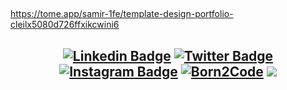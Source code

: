 ## <h2 align="center">

  https://tome.app/samir-1fe/template-design-portfolio-cleilx5080d726ffxikcwini6

## <h2 align="center"> [![Linkedin Badge](https://img.shields.io/badge/-LinkedIn-0e76a8?style=flat-square&logo=Linkedin&logoColor=white)](https://linkedin.com/in/samirberrichi) [![Twitter Badge](https://img.shields.io/badge/-Twitter-00acee?style=flat-square&logo=Twitter&logoColor=white)](https://twitter.com/samirberrichi) [![Instagram Badge](https://img.shields.io/badge/-Instagram-e4405f?style=flat-square&logo=Instagram&logoColor=white)](https://instagram.com/samirberrichi/) <a href="https://profile.intra.42.fr/users/sberrich" target="_blank"><img src="https://img.shields.io/badge/Born2Code-%23FF6950.svg?style=flat-square&logo=42" alt="Born2Code"></a> ![](https://komarev.com/ghpvc/?username=sberrich)

<!-- ## <h2 align="center"> [![sberrich's 42 stats](https://badge.mediaplus.ma/darkblue/sberrich)](https://github.com/oakoudad/badge42) -->
